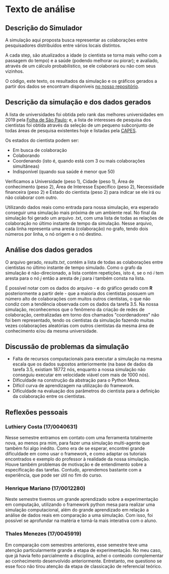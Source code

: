# Texto de análise

## Descrição do Simulador

A simulação aqui proposta busca representar as colaborações entre pesquisadores distribuídos entre vários locais distintos.

A cada step, são atualizados a idade (o cientista se torna mais velho com a passagem do tempo) e a saúde (podendo melhorar ou piorar); e avaliado, através de um cálculo probabilistico, se ele colaborará ou não com seus vizinhos.

O código, este texto, os resultados da simulação e os gráficos gerados a partir dos dados se encontram disponíveis [no nosso repositório](https://github.com/luthierycosta/CE-trab-mesa).

## Descrição da simulação e dos dados gerados

A lista de universidades foi obtida pelo rank das melhores universidades em 2019 pela [Folha de São Paulo](https://ruf.folha.uol.com.br/2019/ranking-de-universidades/principal/); e, a lista de interesses de pesquisa dos cientistas foi obtida através da seleção de um pequeno subconjunto de todas áreas de pesquisa existentes hoje e listadas pela [CAPES](http://fisio.icb.usp.br:4882/posgraduacao/bolsas/capesproex_bolsas/tabela_areas.html).

Os estados do cientista podem ser:
- Em busca de colaboração
- Colaborando
- Coordenando (isto é, quando está com 3 ou mais colaborações simultâneas)
- Indisponível (quando sua saúde é menor que 50)

Verificamos a Universidade (peso 1), Cidade (peso 1), Área de conhecimento (peso 2), Área de Interesse Específico (peso 2), Necessidade financeira (peso 2) e Estado do cientista (peso 2) para indicar se ele irá ou não colaborar com outro.

Utilizando dados reais como entrada para nossa simulação, era esperado conseguir uma simulação mais próxima de um ambiente real. No final da simulação foi gerado um arquivo .txt, com uma lista de todas as relações de colaboração no último instante de tempo da simulação. Nesse arquivo, cada linha representa uma aresta (colaboração) no grafo, tendo dois números por linha, o nó origem e o nó destino.

## Análise dos dados gerados

O arquivo gerado, *results.txt*, contém a lista de todas as colaborações entre cientistas no último instante de tempo simulado. Como o grafo da simulação é não-direcionado, a lista contém repetições, isto é, se o nó *i* tem aresta para o nó *j* então a aresta de *j* para *i* também consta na lista.

É possível notar com os dados do arquivo - e do gráfico gerado com **R** posteriormente a partir dele - que a maioria dos cientistas possuem um número alto de colaborações com muitos outros cientistas, o que não condiz com a tendência observada com os dados da tarefa 3.5. Na nossa simulação, reconhecemos que o fenômeno da criação de redes de colaboração, centralizadas em torno dos chamados "coordenadores" não foi bem representado, tendo os cientistas da simulação fazendo muitas vezes colaborações aleatórias com outros cientistas da mesma área de conhecimento e/ou da mesma universidade.

## Discussão de problemas da simulação

- Falta de recursos computacionais para executar a simulação na mesma escala que os dados supostos anteriormente (na base de dados da tarefa 3.5, existiam 18772 nós, enquanto a nossa simulação não conseguiu executar em velocidade viável com mais de 1000 nós).
- Dificuldade na construção da abstração para o Python Mesa.
- Difícil curva de aprendizagem na utilização do framework.
- Dificuldade na evaluação dos parâmetros do cientista para a definição da colaboração entre os cientistas.

## Reflexões pessoais

### Luthiery Costa (17/0040631)
Nesse semestre entramos em contato com uma ferramenta totalmente nova, ao menos pra mim, para fazer uma simulação multi-agente que também foi algo inédito. Como era de se esperar, encontrei grande dificuldade em como usar o framework, e como adaptar os tutoriais encontrados e exemplo do professor à realidade da nossa simulação. Houve também problemas de motivação e de entendimento sobre a especificação das tarefas. Contudo, aprendemos bastante com a experiência, que pode ser útil no fim do curso.

### Henrique Mariano (17/0012280)
Neste semestre tivemos um grande aprendizado sobre a experimentação em computação, utilizando o framework python mesa para realizar uma simulação computacional, além do grande aprendizado em relação a análise de dados reais em comparação a uma simulação. Com isso, foi possível se aprofundar na matéria e torná-la mais interativa com o aluno.

### Thales Menezes (17/0045919)

Em comparação com semestres anteriores, esse semestre teve uma atenção particularmente grande a etapa de experimentação. No meu caso, que já havia feito parcialmente a disciplina, achei o conteúdo complementar ao conhecimento desenvolvido anteriormente. Entretanto, me questiono se esse foco não tirou atenção da etapa de classicação de referencial teórico.
